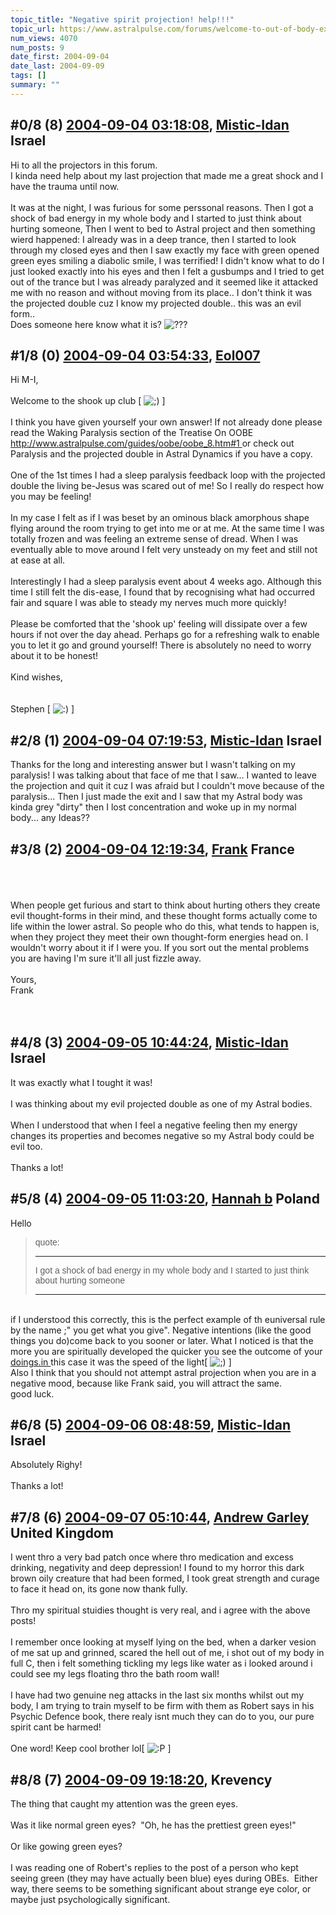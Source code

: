 ```yaml
---
topic_title: "Negative spirit projection! help!!!"
topic_url: https://www.astralpulse.com/forums/welcome-to-out-of-body-experiences!/negative-spirit-projection%21-help%21%21%21
num_views: 4070
num_posts: 9
date_first: 2004-09-04
date_last: 2004-09-09
tags: []
summary: ""
---
```


## \#0/8 (8) [2004-09-04 03:18:08](https://www.astralpulse.com/forums/index.php?msg=129161), [Mistic-Idan](https://www.astralpulse.com/forums/profile/?u=4451) Israel ##
<section>
Hi to all the projectors in this forum.
<br>
I kinda need help about my last projection that made me a great shock and I have the trauma until now.
<br>
<br>
It was at the night, I was furious for some perssonal reasons. Then I got a shock of bad energy in my whole body and I started to just think about hurting someone, Then I went to bed to Astral project and then something wierd happened: I already was in a deep trance, then I started to look through my closed eyes and then I saw exactly my face with green opened green eyes smiling a diabolic smile, I was terrified! I didn't know what to do I just looked exactly into his eyes and then I felt a gusbumps and I tried to get out of the trance but I was already paralyzed and it seemed like it attacked me with no reason and without moving from its place.. I don't think it was the projected double cuz I know my projected double.. this was an evil form..
<br>
Does someone here know what it is?
<img alt="???" class="smiley" src="https://www.astralpulse.com/forums/Smileys/fugue/huh.png" title="Huh"/>
</section>

## \#1/8 (0) [2004-09-04 03:54:33](https://www.astralpulse.com/forums/index.php?msg=112656), [Eol007](https://www.astralpulse.com/forums/profile/?u=1893)  ##
<section>
Hi M-I,
<br>
<br>
Welcome to the shook up club [
<img alt=";)" class="smiley" src="https://www.astralpulse.com/forums/Smileys/fugue/wink.png" title="Wink"/>
]
<br>
<br>
I think you have given yourself your own answer! If not already done please read the Waking Paralysis section of the Treatise On OOBE
<a class="bbc_link" href="http://www.astralpulse.com/guides/oobe/oobe_8.htm#1" rel="noopener" target="_blank">
 http://www.astralpulse.com/guides/oobe/oobe_8.htm#1
</a>
or check out Paralysis and the projected double in Astral Dynamics if you have a copy.
<br>
<br>
One of the 1st times I had a sleep paralysis feedback loop with the projected double the living be-Jesus was scared out of me! So I really do respect how you may be feeling!
<br>
<br>
In my case I felt as if I was beset by an ominous black amorphous shape flying around the room trying to get into me or at me. At the same time I was totally frozen and was feeling an extreme sense of dread. When I was eventually able to move around I felt very unsteady on my feet and still not at ease at all.
<br>
<br>
Interestingly I had a sleep paralysis event about 4 weeks ago. Although this time I still felt the dis-ease, I found that by recognising what had occurred fair and square I was able to steady my nerves much more quickly!
<br>
<br>
Please be comforted that the 'shook up' feeling will dissipate over a few hours if not over the day ahead. Perhaps go for a refreshing walk to enable you to let it go and ground yourself! There is absolutely no need to worry about it to be honest!
<br>
<br>
Kind wishes,
<br>
<br>
<br>
Stephen [
<img alt=":)" class="smiley" src="https://www.astralpulse.com/forums/Smileys/fugue/smiley.png" title="Smiley"/>
]
</section>

## \#2/8 (1) [2004-09-04 07:19:53](https://www.astralpulse.com/forums/index.php?msg=112668), [Mistic-Idan](https://www.astralpulse.com/forums/profile/?u=4451) Israel ##
<section>
Thanks for the long and interesting answer but I wasn't talking on my paralysis! I was talking about that face of me that I saw... I wanted to leave the projection and quit it cuz I was afraid but I couldn't move because of the paralysis... Then I just made the exit and I saw that my Astral body was kinda grey "dirty" then I lost concentration and woke up in my normal body... any Ideas??
</section>

## \#3/8 (2) [2004-09-04 12:19:34](https://www.astralpulse.com/forums/index.php?msg=112684), [Frank](https://www.astralpulse.com/forums/profile/?u=359) France ##
<section>
<br>
<br>
<br>
When people get furious and start to think about hurting others they create evil thought-forms in their mind, and these thought forms actually come to life within the lower astral. So people who do this, what tends to happen is, when they project they meet their own thought-form energies head on. I wouldn't worry about it if I were you. If you sort out the mental problems you are having I'm sure it'll all just fizzle away.
<br>
<br>
Yours,
<br>
Frank
<br>
<br>
<br>
</section>

## \#4/8 (3) [2004-09-05 10:44:24](https://www.astralpulse.com/forums/index.php?msg=112746), [Mistic-Idan](https://www.astralpulse.com/forums/profile/?u=4451) Israel ##
<section>
It was exactly what I tought it was!
<br>
<br>
I was thinking about my evil projected double as one of my Astral bodies.
<br>
<br>
When I understood that when I feel a negative feeling then my energy changes its properties and becomes negative so my Astral body could be evil too.
<br>
<br>
Thanks a lot!
</section>

## \#5/8 (4) [2004-09-05 11:03:20](https://www.astralpulse.com/forums/index.php?msg=112749), [Hannah b](https://www.astralpulse.com/forums/profile/?u=4711) Poland ##
<section>
Hello
<br>
<blockquote id='"quote"'>
 <font face='"Arial"' id='"quote"' size='"1"'>
  quote:
  <hr height='"1"' id='"quote"' noshade=""/>
  I got a shock of bad energy in my whole body and I started to just think about hurting someone
  <hr height='"1"' id='"quote"' noshade=""/>
 </font>
</blockquote>
<br>
if I understood this correctly, this is the perfect example of th euniversal rule by the name ;" you get what you give". Negative intentions (like the good things you do)come back to you sooner or later. What I noticed is that the more you are spiritually developed the quicker you see the outcome of your
<a class="bbc_link" href="https://www.astralpulse.com/forums///doings.in" rel="noopener" target="_blank">
 doings.in
</a>
this case it was the speed of the light[
<img alt=";)" class="smiley" src="https://www.astralpulse.com/forums/Smileys/fugue/wink.png" title="Wink"/>
]
<br>
Also I think that you should not attempt astral projection when you are in a negative mood, because like Frank said, you will attract the same.
<br>
good luck.
</section>

## \#6/8 (5) [2004-09-06 08:48:59](https://www.astralpulse.com/forums/index.php?msg=112818), [Mistic-Idan](https://www.astralpulse.com/forums/profile/?u=4451) Israel ##
<section>
Absolutely Righy!
<br>
<br>
Thanks a lot!
</section>

## \#7/8 (6) [2004-09-07 05:10:44](https://www.astralpulse.com/forums/index.php?msg=112916), [Andrew Garley](https://www.astralpulse.com/forums/profile/?u=6790) United Kingdom ##
<section>
I went thro a very bad patch once where thro medication and excess drinking, negativity and deep depression! I found to my horror this dark brown oily creature that had been formed, I took great strength and curage to face it head on, its gone now thank fully.
<br>
<br>
Thro my spiritual stuidies thought is very real, and i agree with the above posts!
<br>
<br>
I remember once looking at myself lying on the bed, when a darker vesion of me sat up and grinned, scared the hell out of me, i shot out of my body in full C, then i felt something tickling my legs like water as i looked around i could see my legs floating thro the bath room wall!
<br>
<br>
I have had two genuine neg attacks in the last six months whilst out my body, I am trying to train myself to be firm with them as Robert says in his Psychic Defence book, there realy isnt much they can do to you, our pure spirit cant be harmed!
<br>
<br>
One word! Keep cool brother lol[
<img alt=":P" class="smiley" src="https://www.astralpulse.com/forums/Smileys/fugue/tongue.png" title="Tongue"/>
]
</section>

## \#8/8 (7) [2004-09-09 19:18:20](https://www.astralpulse.com/forums/index.php?msg=113223), Krevency  ##
<section>
The thing that caught my attention was the green eyes.
<br>
<br>
Was it like normal green eyes?  "Oh, he has the prettiest green eyes!"
<br>
<br>
Or like gowing green eyes?
<br>
<br>
I was reading one of Robert's replies to the post of a person who kept seeing green (they may have actually been blue) eyes during OBEs.  Either way, there seems to be something significant about strange eye color, or maybe just psychologically significant.
</section>